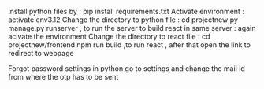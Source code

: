 install python files by : pip install requirements.txt
Activate environment : activate env3.12
Change the directory to python file  : cd projectnew 
py manage.py runserver , to run the server
to build react in same server : again acivate the environment
Change the directory to react file : cd projectnew/frontend
npm run build ,to run react , after that open the link to redirect to webpage


Forgot password settings in python
go to settings and change the mail id from where the otp has to be sent
